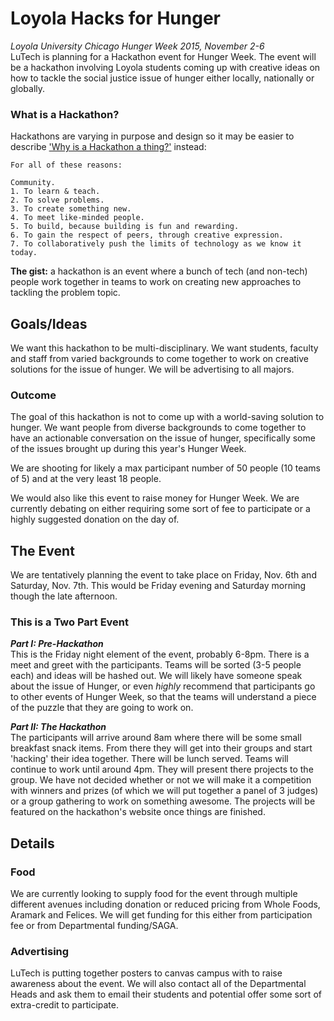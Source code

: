 # Loyola Hacks for Hunger
_Loyola University Chicago Hunger Week 2015, November 2-6_ </br> LuTech is planning for a Hackathon event for Hunger Week. The event will be a hackathon involving Loyola students coming up with creative ideas on how to tackle the social justice issue of hunger either locally, nationally or globally.

### What is a Hackathon?
Hackathons are varying in purpose and design so it may be easier to describe ['Why is a Hackathon a thing?'](https://sendgrid.com/blog/why-hackathon/) instead:

```
For all of these reasons:

Community.
1. To learn & teach.
2. To solve problems.
3. To create something new.
4. To meet like-minded people.
5. To build, because building is fun and rewarding.
6. To gain the respect of peers, through creative expression.
7. To collaboratively push the limits of technology as we know it today.
```

**The gist:** a hackathon is an event where a bunch of tech (and non-tech) people work together in teams to work on creating new approaches to tackling the problem topic.

## Goals/Ideas
We want this hackathon to be multi-disciplinary. We want students, faculty and staff from varied backgrounds to come together to work on creative solutions for the issue of hunger. We will be advertising to all majors.

### Outcome
The goal of this hackathon is not to come up with a world-saving solution to hunger. We want people from diverse backgrounds to come together to have an actionable conversation on the issue of hunger, specifically some of the issues brought up during this year's Hunger Week.

We are shooting for likely a max participant number of 50 people (10 teams of 5) and at the very least 18 people.

We would also like this event to raise money for Hunger Week. We are currently debating on either requiring some sort of fee to participate or a highly suggested donation on the day of.

## The Event
We are tentatively planning the event to take place on Friday, Nov. 6th and Saturday, Nov. 7th. This would be Friday evening and Saturday morning though the late afternoon.

### This is a Two Part Event
_**Part I: Pre-Hackathon**_</br>
This is the Friday night element of the event, probably  6-8pm. There is a meet and greet with the participants. Teams will be sorted (3-5 people each) and ideas will be hashed out. We will likely have someone speak about the issue of Hunger, or even _highly_ recommend that participants go to other events of Hunger Week, so that the teams will understand a piece of the puzzle that they are going to work on.

_**Part II: The Hackathon**_</br>
The participants will arrive around 8am where there will be some small breakfast snack items. From there they will get into their groups and start 'hacking' their idea together. There will be lunch served. Teams will continue to work until around 4pm. They will present there projects to the group. We have not decided whether or not we will make it a competition with winners and prizes (of which we will put together a panel of 3 judges) or a group gathering to work on something awesome. The projects will be featured on the hackathon's website once things are finished.

## Details

### Food
We are currently looking to supply food for the event through multiple different avenues including donation or reduced pricing from Whole Foods, Aramark and Felices. We will get funding for this either from participation fee or from Departmental funding/SAGA.

### Advertising
LuTech is putting together posters to canvas campus with to raise awareness about the event. We will also contact all of the Departmental Heads and ask them to email their students and potential offer some sort of extra-credit to participate. 
